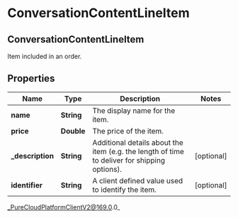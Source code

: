 # ConversationContentLineItem

## ConversationContentLineItem
Item included in an order.

## Properties

|Name | Type | Description | Notes|
|------------ | ------------- | ------------- | -------------|
| **name** | **String** | The display name for the item. | |
| **price** | **Double** | The price of the item. | |
| **_description** | **String** | Additional details about the item (e.g. the length of time to deliver for shipping options). | [optional] |
| **identifier** | **String** | A client defined value used to identify the item. | [optional] |



_PureCloudPlatformClientV2@169.0.0_
